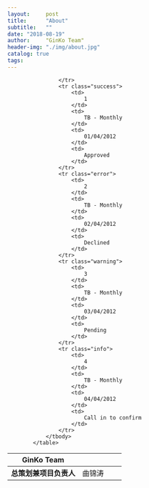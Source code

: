 ```yaml
---
layout:     post
title:      "About"
subtitle:   ""
date: "2018-08-19"
author:     "GinKo Team"
header-img: "./img/about.jpg"
catalog: true
tags:
---
```


<table class="table table-striped">
				<thead>
					<tr>
						<th>
							GinKo Team
						</th>
						<th>
						</th>
						<th>
						</th>
						<th>
						</th>
					</tr>
				</thead>
				<tbody>
					<tr>
						<td>
							<strong><span>总策划兼项目负责人</span></strong>
						</td>
						<td>
							曲锦涛
						</td>
						
					</tr>
					<tr class="success">
						<td>
							1
						</td>
						<td>
							TB - Monthly
						</td>
						<td>
							01/04/2012
						</td>
						<td>
							Approved
						</td>
					</tr>
					<tr class="error">
						<td>
							2
						</td>
						<td>
							TB - Monthly
						</td>
						<td>
							02/04/2012
						</td>
						<td>
							Declined
						</td>
					</tr>
					<tr class="warning">
						<td>
							3
						</td>
						<td>
							TB - Monthly
						</td>
						<td>
							03/04/2012
						</td>
						<td>
							Pending
						</td>
					</tr>
					<tr class="info">
						<td>
							4
						</td>
						<td>
							TB - Monthly
						</td>
						<td>
							04/04/2012
						</td>
						<td>
							Call in to confirm
						</td>
					</tr>
				</tbody>
			</table>

